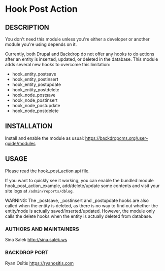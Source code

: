 # Hook Post Action
## DESCRIPTION
  You don't need this module unless you're either a developer or another module you're using depends on it.

  Currently, both Drupal and Backdrop do not offer any hooks to do actions after an entity is inserted,
  updated, or deleted in the database. This module adds several new hooks to overcome this limitation:

* hook_entity_postsave
* hook_entity_postinsert
* hook_entity_postupdate
* hook_entity_postdelete
* hook_node_postsave
* hook_node_postinsert
* hook_node_postupdate
* hook_node_postdelete

## INSTALLATION
  Install and enable the module as usual: https://backdropcms.org/user-guide/modules

## USAGE
  Please read the hook_post_action.api file.

  If you want to quickly see it working, you can enable the bundled module hook_post_action_example,
  add/delete/update some contents and visit your site logs at `/admin/reports/dblog`.

  WARNING: The _postsave, _postinsert and _postupdate hooks are also called when the entity is deleted,
  as there is no way to find out whether the entity/node is actually saved/inserted/updated.
  However, the module only calls the delete hooks when the entity is actually deleted from database.

### AUTHORS AND MAINTAINERS
  Sina Salek http://sina.salek.ws

### BACKDROP PORT
  Ryan Osītis https://ryanositis.com
